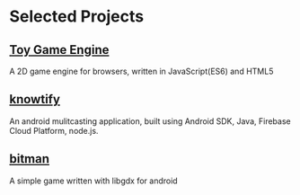 # Selected Projects

## [Toy Game Engine](https://github.com/nischalbasuti/ToyGameEngine)

A 2D game engine for browsers, written in JavaScript(ES6) and HTML5

## [knowtify](https://github.com/nischalbasuti/knowtify)

An android mulitcasting application, built using Android SDK, Java, Firebase Cloud Platform, node.js.

## [bitman](https://github.com/nischalbasuti/bitman)

A simple game written with libgdx for android

